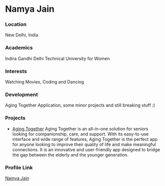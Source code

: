 # Namya Jain

### Location

New Delhi, India

### Academics

Indira Gandhi Delhi Technical University for Women

### Interests

Watching Movies, Coding and Dancing

### Development

Aging Together Application, some minor projects and still breaking stuff :)

### Projects

- [Aging Together](https://github.com/Namya13Jain/aging_together) 
Aging Together is an all-in-one solution for seniors looking for companionship, care, and support. With its easy-to-use interface and wide range of features, Aging Together is the perfect app for anyone looking to improve their quality of life and make meaningful connections. It is an innovative and user-friendly app designed to bridge the gap between the elderly and the younger generation.

### Profile Link

[Namya Jain](https://github.com/Namya13Jain)